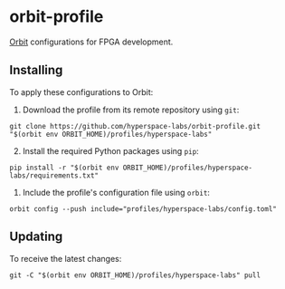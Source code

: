 # orbit-profile

[Orbit](https://github.com/chaseruskin/orbit) configurations for FPGA development.
  
## Installing

To apply these configurations to Orbit:

1. Download the profile from its remote repository using `git`:

```
git clone https://github.com/hyperspace-labs/orbit-profile.git "$(orbit env ORBIT_HOME)/profiles/hyperspace-labs"
```

2. Install the required Python packages using `pip`:
```
pip install -r "$(orbit env ORBIT_HOME)/profiles/hyperspace-labs/requirements.txt"
```

1. Include the profile's configuration file using `orbit`:

```
orbit config --push include="profiles/hyperspace-labs/config.toml"
```

## Updating

To receive the latest changes:

```
git -C "$(orbit env ORBIT_HOME)/profiles/hyperspace-labs" pull
```